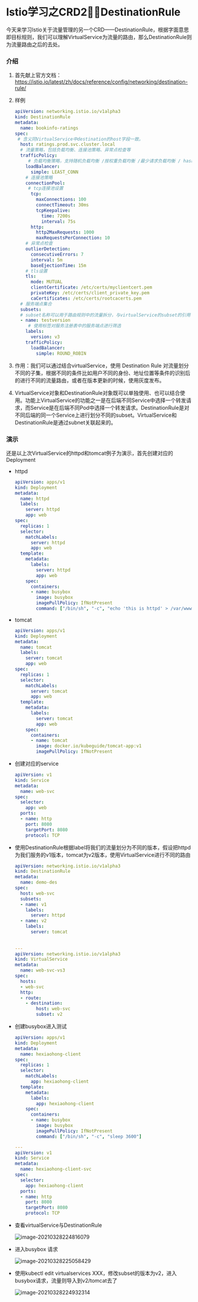 # Istio学习之CRD2⃣️：DestinationRule



今天来学习Istio关于流量管理的另一个CRD——DestinationRule，根据字面意思即目标规则，我们可以理解VirtualService为流量的路由，那么DestinationRule则为流量路由之后的去处。



### 介绍

1. 首先献上官方文档：https://istio.io/latest/zh/docs/reference/config/networking/destination-rule/

2. 样例

   ```yaml
   apiVersion: networking.istio.io/v1alpha3
   kind: DestinationRule
   metadata:
     name: bookinfo-ratings
   spec:
   	# 含义同VirtualService中destination的host字段一致。
     host: ratings.prod.svc.cluster.local
     # 流量策略，包括负载均衡、连接池策略、异常点检查等
     trafficPolicy:
     	# 负载均衡策略，支持随机负载均衡 /按权重负载均衡 /最少请求负载均衡 / hash轮训等
       loadBalancer:
         simple: LEAST_CONN
       # 连接池策略
       connectionPool:
       	# tcp连接池设置
         tcp:
           maxConnections: 100
           connectTimeout: 30ms
           tcpKeepalive:
             time: 7200s
             interval: 75s
         http:
           http2MaxRequests: 1000
           maxRequestsPerConnection: 10
       # 异常点检查
       outlierDetection:
         consecutiveErrors: 7
         interval: 5m
         baseEjectionTime: 15m
       # tls设置
       tls:
         mode: MUTUAL
         clientCertificate: /etc/certs/myclientcert.pem
         privateKey: /etc/certs/client_private_key.pem
         caCertificates: /etc/certs/rootcacerts.pem
     # 服务端点集合
     subsets:
     # subset名称可以用于路由规则中的流量拆分，与virtualService的subset的引用
     - name: testversion
     	# 使用标签对服务注册表中的服务端点进行筛选
       labels:
         version: v3
       trafficPolicy:
         loadBalancer:
           simple: ROUND_ROBIN
   ```

   

3. 作用：我们可以通过结合virtualService，使用 Destination Rule 对流量划分不同的子集，根据不同的条件比如用户不同的身份、地址位置等条件的识别后的进行不同的流量路由，或者在版本更新的时候，使用灰度发布。
4. VirtualService对象和DestinationRule对象既可以单独使用、也可以结合使用。功能上VirtualService的功能之一是在后端不同Service中选择一个转发请求，而Service是在后端不同Pod中选择一个转发请求。DestinationRule是对不同后端的同一个Service上进行划分不同的subset。VirtualService和DestinationRule是通过subnet关联起来的。

### 演示

还是以上次VirtualService的httpd和tomcat例子为演示，首先创建对应的Deployment

+ httpd

  ```yaml
  apiVersion: apps/v1
  kind: Deployment
  metadata:
    name: httpd
    labels:
      server: httpd
      app: web
  spec:
    replicas: 1
    selector:
      matchLabels:
        server: httpd
        app: web
    template:
      metadata:
        labels:
          server: httpd
          app: web
      spec:
        containers:
        - name: busybox
          image: busybox
          imagePullPolicy: IfNotPresent
          command: ["/bin/sh", "-c", "echo 'this is httpd' > /var/www/index.html; httpd -f -p 8080 -h /var/www"]
  ```

+ tomcat

  ```yaml
  apiVersion: apps/v1
  kind: Deployment
  metadata:
    name: tomcat
    labels:
      server: tomcat
      app: web
  spec:
    replicas: 1
    selector:
      matchLabels:
        server: tomcat
        app: web
    template:
      metadata:
        labels:
          server: tomcat
          app: web
      spec:
        containers:
        - name: tomcat
          image: docker.io/kubeguide/tomcat-app:v1
          imagePullPolicy: IfNotPresent
  ```


+ 创建对应的service

  ```yaml
  apiVersion: v1
  kind: Service
  metadata:
    name: web-svc
  spec:
    selector:
      app: web
    ports:
    - name: http
      port: 8080
      targetPort: 8080
      protocol: TCP
  ```

+ 使用DestinationRule根据label将我们的流量划分为不同的版本，假设把httpd为我们服务的v1版本，tomcat为v2版本，使用VirtualService进行不同的路由

  ```yaml
  apiVersion: networking.istio.io/v1alpha3
  kind: DestinationRule
  metadata:
    name: demo-des
  spec:
    host: web-svc
    subsets:
    - name: v1
      labels:
        server: httpd
    - name: v2
      labels:
        server: tomcat
    
    
  ---
  apiVersion: networking.istio.io/v1alpha3
  kind: VirtualService
  metadata:
    name: web-svc-vs3
  spec:
    hosts:
    - web-svc
    http:
    - route:
      - destination:
          host: web-svc
          subset: v2
  ```

+ 创建busybox进入测试

  ```yaml
  apiVersion: apps/v1
  kind: Deployment
  metadata:
    name: hexiaohong-client
  spec:
    replicas: 1
    selector:
      matchLabels:
        app: hexiaohong-client
    template:
      metadata:
        labels:
          app: hexiaohong-client
      spec:
        containers:
        - name: busybox
          image: busybox
          imagePullPolicy: IfNotPresent
          command: ["/bin/sh", "-c", "sleep 3600"]
  
  ---
  apiVersion: v1
  kind: Service
  metadata:
    name: hexiaohong-client-svc
  spec:
    selector:
      app: hexiaohong-client
    ports:
    - name: http
      port: 8080
      targetPort: 8080
      protocol: TCP
  ```

+ 查看virtualService与DestinationRule

  ![image-20210328224816079](../../static/img/istio-concepts/crd/destinationrule-20210328224816079.png)

+ 进入busybox 请求

  ![image-20210328225058429](../../static/img/istio-concepts/crd/destinationrule-20210328225058429.png)

+ 使用kubectl edit  virtualservices XXX，修改subset的版本为v2，进入busybox请求，流量则导入到v2/tomcat去了

  ![image-20210328224932314](../../static/img/istio-concepts/crd/destinationrule-20210328224932314.png)







